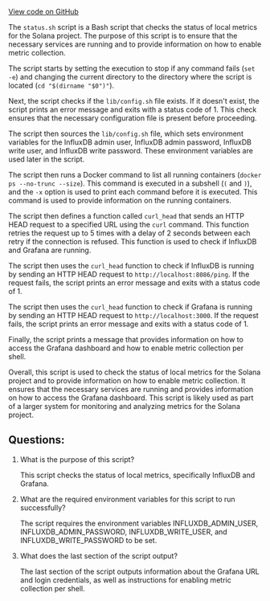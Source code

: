 [View code on GitHub](https://github.com/solana-labs/solana/blob/master/metrics/scripts/status.sh)

The `status.sh` script is a Bash script that checks the status of local metrics for the Solana project. The purpose of this script is to ensure that the necessary services are running and to provide information on how to enable metric collection.

The script starts by setting the execution to stop if any command fails (`set -e`) and changing the current directory to the directory where the script is located (`cd "$(dirname "$0")"`).

Next, the script checks if the `lib/config.sh` file exists. If it doesn't exist, the script prints an error message and exits with a status code of 1. This check ensures that the necessary configuration file is present before proceeding.

The script then sources the `lib/config.sh` file, which sets environment variables for the InfluxDB admin user, InfluxDB admin password, InfluxDB write user, and InfluxDB write password. These environment variables are used later in the script.

The script then runs a Docker command to list all running containers (`docker ps --no-trunc --size`). This command is executed in a subshell (`(` and `)`), and the `-x` option is used to print each command before it is executed. This command is used to provide information on the running containers.

The script then defines a function called `curl_head` that sends an HTTP HEAD request to a specified URL using the `curl` command. This function retries the request up to 5 times with a delay of 2 seconds between each retry if the connection is refused. This function is used to check if InfluxDB and Grafana are running.

The script then uses the `curl_head` function to check if InfluxDB is running by sending an HTTP HEAD request to `http://localhost:8086/ping`. If the request fails, the script prints an error message and exits with a status code of 1.

The script then uses the `curl_head` function to check if Grafana is running by sending an HTTP HEAD request to `http://localhost:3000`. If the request fails, the script prints an error message and exits with a status code of 1.

Finally, the script prints a message that provides information on how to access the Grafana dashboard and how to enable metric collection per shell.

Overall, this script is used to check the status of local metrics for the Solana project and to provide information on how to enable metric collection. It ensures that the necessary services are running and provides information on how to access the Grafana dashboard. This script is likely used as part of a larger system for monitoring and analyzing metrics for the Solana project.
## Questions: 
 1. What is the purpose of this script?
    
    This script checks the status of local metrics, specifically InfluxDB and Grafana.

2. What are the required environment variables for this script to run successfully?
    
    The script requires the environment variables INFLUXDB_ADMIN_USER, INFLUXDB_ADMIN_PASSWORD, INFLUXDB_WRITE_USER, and INFLUXDB_WRITE_PASSWORD to be set.

3. What does the last section of the script output?
    
    The last section of the script outputs information about the Grafana URL and login credentials, as well as instructions for enabling metric collection per shell.